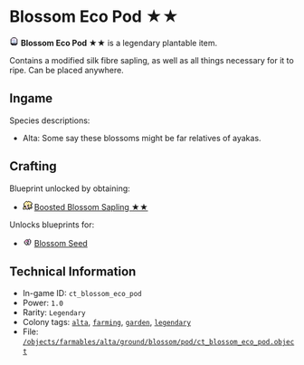 # Blossom Eco Pod ★★

<img src="https://raw.githubusercontent.com/Ceterai/Enternia/main/objects/farmables/alta/ground/blossom/pod/icon.png" alt="Blossom Eco Pod ★★ icon" loading="lazy" height="16px" width="auto" /> **Blossom Eco Pod ★★** is a legendary plantable item.

Contains a modified silk fibre sapling, as well as all things necessary for it to ripe. Can be placed anywhere.

## Ingame

Species descriptions:

- Alta: Some say these blossoms might be far relatives of ayakas.

## Crafting

Blueprint unlocked by obtaining:

- <img src="https://raw.githubusercontent.com/Ceterai/Enternia/main/objects/farmables/alta/ground/blossom/boosted/icon.png" alt="Boosted Blossom Sapling ★★ icon" loading="lazy" height="16px" width="auto" /> [Boosted Blossom Sapling ★★](https://ceterai.github.io/MyEnternia/Wiki/BoostedBlossomSapling)

Unlocks blueprints for:

- <img src="https://raw.githubusercontent.com/Ceterai/Enternia/main/objects/farmables/alta/ground/blossom/icon.png" alt="Blossom Seed icon" loading="lazy" height="16px" width="auto" /> [Blossom Seed](https://ceterai.github.io/MyEnternia/Wiki/BlossomSeed)

## Technical Information

- In-game ID: `ct_blossom_eco_pod`
- Power: `1.0`
- Rarity: `Legendary`
- Colony tags: [`alta`](https://ceterai.github.io/MyEnternia/Wiki/Tags/Alta), [`farming`](https://ceterai.github.io/MyEnternia/Wiki/Tags/Farming), [`garden`](https://ceterai.github.io/MyEnternia/Wiki/Tags/Garden), [`legendary`](https://ceterai.github.io/MyEnternia/Wiki/Tags/Legendary)
- File: [`/objects/farmables/alta/ground/blossom/pod/ct_blossom_eco_pod.object`](https://github.com/Ceterai/Enternia/blob/main/objects/farmables/alta/ground/blossom/pod/ct_blossom_eco_pod.object)
